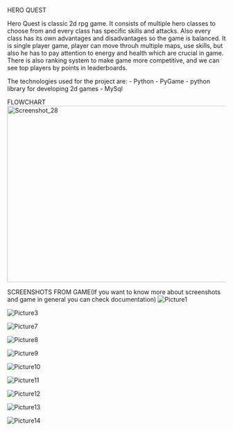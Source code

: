HERO QUEST

Hero Quest is classic 2d rpg game. It consists of multiple hero classes to choose from and every class has specific skills and attacks. Also every class has its own advantages and disadvantages so the game is balanced. It is single player game, player can move throuh multiple maps, use skills, but also he has to pay attention to energy and health which are crucial in game. There is also ranking system to make game more competitive, and we can see top players by points in leaderboards.


The technologies used for the project are:
      -      Python 
      -      PyGame - python library for developing 2d games
      -      MySql 


FLOWCHART
<img width="634" height="406" alt="Screenshot_28" src="https://github.com/user-attachments/assets/db912692-bef0-416c-b7d2-1fbb8e4ec68d" />

SCREENSHOTS FROM GAME(If you want to know more about screenshots and game in general you can check documentation)
![Picture1](https://github.com/user-attachments/assets/90eb2768-6c3e-452a-aef0-301c3327eb3e)

![Picture3](https://github.com/user-attachments/assets/82edb170-0aa4-44da-b146-5c2f9a2d5082)

![Picture7](https://github.com/user-attachments/assets/e94a55bd-388d-4887-a0e7-96a11f6f1bb1)

![Picture8](https://github.com/user-attachments/assets/4027f645-4a80-48ed-b8e4-a758244776c7)

![Picture9](https://github.com/user-attachments/assets/720bc04c-9e5e-4497-99d4-3003a5e44a1e)

![Picture10](https://github.com/user-attachments/assets/9c198fa2-1c60-4e68-b731-f1d5c3c1ae1a)

![Picture11](https://github.com/user-attachments/assets/fee9f0ae-3a6f-4be7-9fe5-70baf080bc8b)

![Picture12](https://github.com/user-attachments/assets/62e0c218-2f34-4635-8ac0-37d0b66e5fb4)

![Picture13](https://github.com/user-attachments/assets/8d0ea702-1255-439e-96ee-ea94bb2fa557)

![Picture14](https://github.com/user-attachments/assets/9be0ed91-b807-423e-b0b2-7108d2d119e6)
